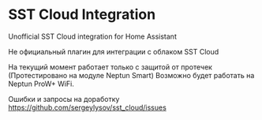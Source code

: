 # SST Cloud Integration


Unofficial SST Cloud integration for Home Assistant


Не официальный плагин для интеграции с облаком SST Cloud

На текущий момент работает только с защитой от протечек (Протестировано на модуле Neptun Smart) Возможно будет работать на Neptun ProW+ WiFi.

Ошибки и запросы на доработку https://github.com/sergeylysov/sst_cloud/issues
